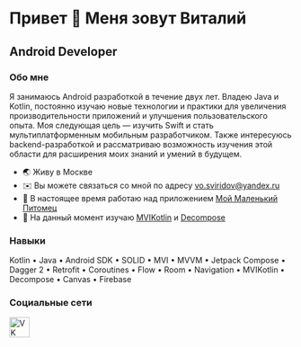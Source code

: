 # Привет 👋 Меня зовут Виталий

## Android Developer

### Обо мне

Я занимаюсь Android разработкой в течение двух лет. Владею Java и Kotlin, постоянно изучаю новые технологии и практики для увеличения производительности приложений и улучшения пользовательского опыта. Моя следующая цель — изучить Swift и стать мультиплатформенным мобильным разработчиком. Также интересуюсь backend-разработкой и рассматриваю возможность изучения этой области для расширения моих знаний и умений в будущем.

* 🌏 Живу в Москве
* ✉️ Вы можете связаться со мной по адресу [vo.sviridov@yandex.ru](mailto:vo.sviridov@yandex.ru)
* 🚀 В настоящее время работаю над приложением [Мой Маленький Питомец](http://github.com/1beattrue/MyLittlePet)
* 🧠 На данный момент изучаю [MVIKotlin](https://github.com/arkivanov/MVIKotlin) и [Decompose](https://github.com/arkivanov/Decompose)

### Навыки

Kotlin • Java • Android SDK • SOLID • MVI • MVVM • Jetpack Compose • Dagger 2 • Retrofit • Coroutines • Flow • Room • Navigation • MVIKotlin • Decompose • Canvas • Firebase

### Социальные сети

<p align="left">
<a href="https://vk.com/1beattrue" target="_blank" rel="noreferrer">
<img src="https://upload.wikimedia.org/wikipedia/commons/f/f3/VK_Compact_Logo_%282021-present%29.svg" width="36" height="36" alt="VK" />
</a>
</p>
